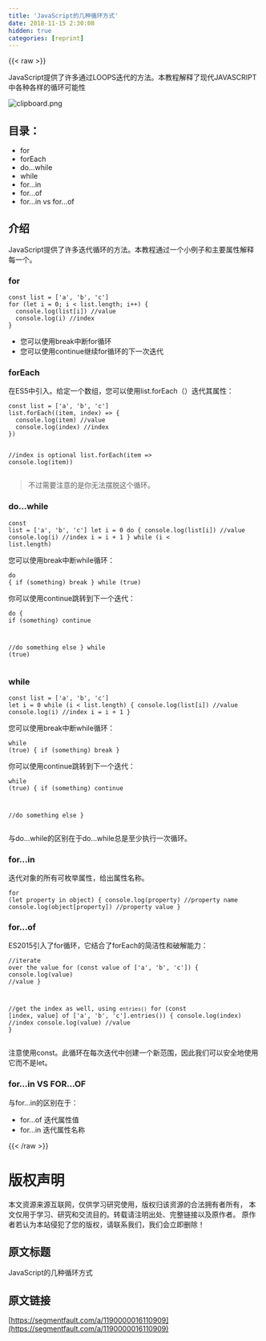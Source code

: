 ```yaml
---
title: 'JavaScript的几种循环方式' 
date: 2018-11-15 2:30:08
hidden: true
categories: [reprint]
---
```


{{< raw >}}
<p>JavaScript&#x63D0;&#x4F9B;&#x4E86;&#x8BB8;&#x591A;&#x901A;&#x8FC7;LOOPS&#x8FED;&#x4EE3;&#x7684;&#x65B9;&#x6CD5;&#x3002;&#x672C;&#x6559;&#x7A0B;&#x89E3;&#x91CA;&#x4E86;&#x73B0;&#x4EE3;JAVASCRIPT&#x4E2D;&#x5404;&#x79CD;&#x5404;&#x6837;&#x7684;&#x5FAA;&#x73AF;&#x53EF;&#x80FD;&#x6027;</p><p><span class="img-wrap"><img data-src="/img/bVbfH2g?w=863&amp;h=548" src="https://static.alili.tech/img/bVbfH2g?w=863&amp;h=548" alt="clipboard.png" title="clipboard.png"></span></p><h2>&#x76EE;&#x5F55;&#xFF1A;</h2><ul><li>for</li><li>forEach</li><li>do...while</li><li>while</li><li>for...in</li><li>for...of</li><li>for...in vs for...of</li></ul><h2>&#x4ECB;&#x7ECD;</h2><p>JavaScript&#x63D0;&#x4F9B;&#x4E86;&#x8BB8;&#x591A;&#x8FED;&#x4EE3;&#x5FAA;&#x73AF;&#x7684;&#x65B9;&#x6CD5;&#x3002;&#x672C;&#x6559;&#x7A0B;&#x901A;&#x8FC7;&#x4E00;&#x4E2A;&#x5C0F;&#x4F8B;&#x5B50;&#x548C;&#x4E3B;&#x8981;&#x5C5E;&#x6027;&#x89E3;&#x91CA;&#x6BCF;&#x4E00;&#x4E2A;&#x3002;</p><h3>for</h3><pre><code>const list = [&apos;a&apos;, &apos;b&apos;, &apos;c&apos;]
for (let i = 0; i &lt; list.length; i++) {
  console.log(list[i]) //value
  console.log(i) //index
}</code></pre><ul><li>&#x60A8;&#x53EF;&#x4EE5;&#x4F7F;&#x7528;break&#x4E2D;&#x65AD;for&#x5FAA;&#x73AF;</li><li>&#x60A8;&#x53EF;&#x4EE5;&#x4F7F;&#x7528;continue&#x7EE7;&#x7EED;for&#x5FAA;&#x73AF;&#x7684;&#x4E0B;&#x4E00;&#x6B21;&#x8FED;&#x4EE3;</li></ul><h3>forEach</h3><p>&#x5728;ES5&#x4E2D;&#x5F15;&#x5165;&#x3002;&#x7ED9;&#x5B9A;&#x4E00;&#x4E2A;&#x6570;&#x7EC4;&#xFF0C;&#x60A8;&#x53EF;&#x4EE5;&#x4F7F;&#x7528;list.forEach&#xFF08;&#xFF09;&#x8FED;&#x4EE3;&#x5176;&#x5C5E;&#x6027;&#xFF1A;</p><pre><code>const list = [&apos;a&apos;, &apos;b&apos;, &apos;c&apos;]
list.forEach((item, index) =&gt; {
  console.log(item) //value
  console.log(index) //index
})

//index is optional
list.forEach(item =&gt; console.log(item))</code></pre><blockquote>&#x4E0D;&#x8FC7;&#x9700;&#x8981;&#x6CE8;&#x610F;&#x7684;&#x662F;&#x4F60;&#x65E0;&#x6CD5;&#x6446;&#x8131;&#x8FD9;&#x4E2A;&#x5FAA;&#x73AF;&#x3002;</blockquote><h3>do...while</h3><pre><code>const list = [&apos;a&apos;, &apos;b&apos;, &apos;c&apos;]
let i = 0
do {
  console.log(list[i]) //value
  console.log(i) //index
  i = i + 1
} while (i &lt; list.length)</code></pre><p>&#x60A8;&#x53EF;&#x4EE5;&#x4F7F;&#x7528;break&#x4E2D;&#x65AD;while&#x5FAA;&#x73AF;&#xFF1A;</p><pre><code>do {
  if (something) break
} while (true)
</code></pre><p>&#x4F60;&#x53EF;&#x4EE5;&#x4F7F;&#x7528;continue&#x8DF3;&#x8F6C;&#x5230;&#x4E0B;&#x4E00;&#x4E2A;&#x8FED;&#x4EE3;&#xFF1A;</p><pre><code>do {
  if (something) continue

  //do something else
} while (true)</code></pre><h3>while</h3><pre><code>const list = [&apos;a&apos;, &apos;b&apos;, &apos;c&apos;]
let i = 0
while (i &lt; list.length) {
  console.log(list[i]) //value
  console.log(i) //index
  i = i + 1
}
</code></pre><p>&#x60A8;&#x53EF;&#x4EE5;&#x4F7F;&#x7528;break&#x4E2D;&#x65AD;while&#x5FAA;&#x73AF;&#xFF1A;</p><pre><code>while (true) {
  if (something) break
}
</code></pre><p>&#x4F60;&#x53EF;&#x4EE5;&#x4F7F;&#x7528;continue&#x8DF3;&#x8F6C;&#x5230;&#x4E0B;&#x4E00;&#x4E2A;&#x8FED;&#x4EE3;&#xFF1A;</p><pre><code>while (true) {
  if (something) continue

  //do something else
}
</code></pre><p>&#x4E0E;do...while&#x7684;&#x533A;&#x522B;&#x5728;&#x4E8E;do...while&#x603B;&#x662F;&#x81F3;&#x5C11;&#x6267;&#x884C;&#x4E00;&#x6B21;&#x5FAA;&#x73AF;&#x3002;</p><h3>for...in</h3><p>&#x8FED;&#x4EE3;&#x5BF9;&#x8C61;&#x7684;&#x6240;&#x6709;&#x53EF;&#x679A;&#x4E3E;&#x5C5E;&#x6027;&#xFF0C;&#x7ED9;&#x51FA;&#x5C5E;&#x6027;&#x540D;&#x79F0;&#x3002;</p><pre><code>for (let property in object) {
  console.log(property) //property name
  console.log(object[property]) //property value
}
</code></pre><h3>for...of</h3><p>ES2015&#x5F15;&#x5165;&#x4E86;for&#x5FAA;&#x73AF;&#xFF0C;&#x5B83;&#x7ED3;&#x5408;&#x4E86;forEach&#x7684;&#x7B80;&#x6D01;&#x6027;&#x548C;&#x7834;&#x89E3;&#x80FD;&#x529B;&#xFF1A;</p><pre><code>//iterate over the value
for (const value of [&apos;a&apos;, &apos;b&apos;, &apos;c&apos;]) {
  console.log(value) //value
}

//get the index as well, using `entries()`
for (const [index, value] of [&apos;a&apos;, &apos;b&apos;, &apos;c&apos;].entries()) {
  console.log(index) //index
  console.log(value) //value
}</code></pre><p>&#x6CE8;&#x610F;&#x4F7F;&#x7528;const&#x3002;&#x6B64;&#x5FAA;&#x73AF;&#x5728;&#x6BCF;&#x6B21;&#x8FED;&#x4EE3;&#x4E2D;&#x521B;&#x5EFA;&#x4E00;&#x4E2A;&#x65B0;&#x8303;&#x56F4;&#xFF0C;&#x56E0;&#x6B64;&#x6211;&#x4EEC;&#x53EF;&#x4EE5;&#x5B89;&#x5168;&#x5730;&#x4F7F;&#x7528;&#x5B83;&#x800C;&#x4E0D;&#x662F;let&#x3002;</p><h3>for...in VS FOR...OF</h3><p>&#x4E0E;for...in&#x7684;&#x533A;&#x522B;&#x5728;&#x4E8E;&#xFF1A;</p><ul><li>for...of &#x8FED;&#x4EE3;&#x5C5E;&#x6027;&#x503C;</li><li>for...in &#x8FED;&#x4EE3;&#x5C5E;&#x6027;&#x540D;&#x79F0;</li></ul>
{{< /raw >}}

# 版权声明
本文资源来源互联网，仅供学习研究使用，版权归该资源的合法拥有者所有，
本文仅用于学习、研究和交流目的。转载请注明出处、完整链接以及原作者。
原作者若认为本站侵犯了您的版权，请联系我们，我们会立即删除！

## 原文标题
JavaScript的几种循环方式

## 原文链接
[https://segmentfault.com/a/1190000016110909](https://segmentfault.com/a/1190000016110909)

